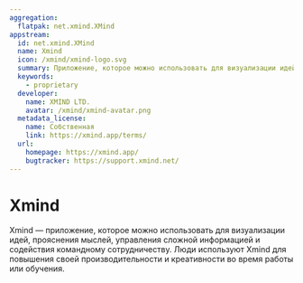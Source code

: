 ```yaml
---
aggregation:
  flatpak: net.xmind.XMind
appstream:
  id: net.xmind.XMind
  name: Xmind
  icon: /xmind/xmind-logo.svg
  summary: Приложение, которое можно использовать для визуализации идей, прояснения мыслей
  keywords:
    - proprietary
  developer:
    name: XMIND LTD.
    avatar: /xmind/xmind-avatar.png
  metadata_license:
    name: Собственная
    link: https://xmind.app/terms/
  url:
    homepage: https://xmind.app/
    bugtracker: https://support.xmind.net/
---
```


# Xmind

Xmind — приложение, которое можно использовать для визуализации идей, прояснения мыслей, управления сложной информацией и содействия командному сотрудничеству. Люди используют Xmind для повышения своей производительности и креативности во время работы или обучения.

<!--@include: @apps/_parts/install/content-flatpak.md-->
